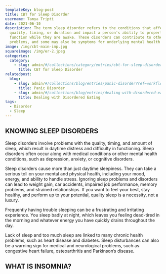 ```yaml
---
templateKey: blog-post
title: CBT for Sleep Disorder
username: Tanya Tripti
date: 2021-06-10
description: The term sleep disorder refers to the conditions that affect sleep
  quality, timing, or duration and impact a person’s ability to properly
  function while they are awake. These disorders can contribute to other medical
  problems, and some may also be symptoms for underlying mental health issues.
image: /img/cbt-main-imp.jpg
squareimage: /img/er-2.jpeg
categories:
  category:
    - slug: admin/#/collections/category/entries/cbt-for-sleep-disorders
      title: CBT for Sleep Disorder
relatedpost:
  blog:
    - slug: admin/#/collections/blog/entries/panic-disorder?ref=workflow
      title: Panic Disorder
    - slug: admin/#/collections/blog/entries/dealing-with-disordered-eating?ref=workflow
      title: Dealing with Disordered Eating
tags:
  - Disorder
  - Sleep
---
```

<!--StartFragment-->

## **KNOWING SLEEP DISORDERS**

Sleep disorders involve problems with the quality, timing, and amount of sleep, which result in daytime distress and difficulty in functioning. Sleep disorders often occur along with medical conditions or other mental health conditions, such as depression, anxiety, or cognitive disorders.

Sleep disorders cause more than just daytime sleepiness. They can take a serious toll on your mental and physical health, including your mood, energy, and ability to handle stress. Ignoring sleep problems and disorders can lead to weight gain, car accidents, impaired job performance, memory problems, and strained relationships. If you want to feel your best, stay healthy, and perform up to your potential, quality sleep is a necessity, not a luxury.

Frequently having trouble sleeping can be a frustrating and irritating experience. You sleep badly at night, which leaves you feeling dead-tired in the morning and whatever energy you have quickly drains throughout the day.

Lack of sleep and too much sleep are linked to many chronic health problems, such as heart disease and diabetes. Sleep disturbances can also be a warning sign for medical and neurological problems, such as congestive heart failure, osteoarthritis and Parkinson’s disease.

## **WHAT IS INSOMNIA?**



<!--EndFragment-->